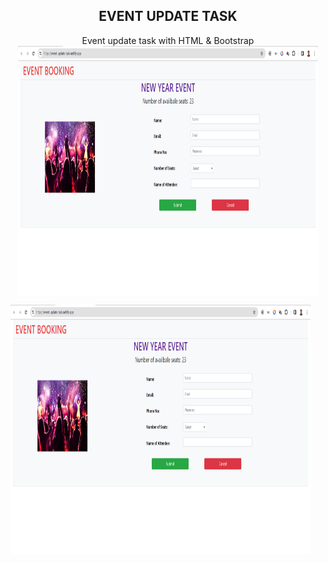 <h2 align="center">EVENT UPDATE TASK </h2>

<p align="center"> Event update task with HTML & Bootstrap
<img align="center" src="./Asset/EVENT-UPDATE TASK.png" alt="" style="width: 30rem; height: 25rem" />
</p>

<img align="center" src="./Asset/EVENT-UPDATE TASK.png" alt="" style="width: 30rem; height: 25rem" />
